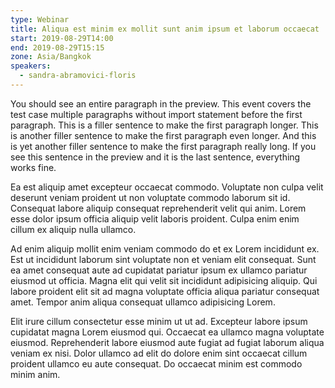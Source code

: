```yaml
---
type: Webinar
title: Aliqua est minim ex mollit sunt anim ipsum et laborum occaecat
start: 2019-08-29T14:00
end: 2019-08-29T15:15
zone: Asia/Bangkok
speakers:
  - sandra-abramovici-floris
---
```


You should see an entire paragraph in the preview. This event covers the test
case multiple paragraphs without import statement before the first paragraph.
This is a filler sentence to make the first paragraph longer. This is another
filler sentence to make the first paragraph even longer. And this is yet another
filler sentence to make the first paragraph really long. If you see this
sentence in the preview and it is the last sentence, everything works fine.

Ea est aliquip amet excepteur occaecat commodo. Voluptate non culpa velit
deserunt veniam proident ut non voluptate commodo laborum sit id. Consequat
labore aliquip consequat reprehenderit velit qui anim. Lorem esse dolor ipsum
officia aliquip velit laboris proident. Culpa enim enim cillum ex aliquip nulla
ullamco.

Ad enim aliquip mollit enim veniam commodo do et ex Lorem incididunt ex. Est ut
incididunt laborum sint voluptate non et veniam elit consequat. Sunt ea amet
consequat aute ad cupidatat pariatur ipsum ex ullamco pariatur eiusmod ut
officia. Magna elit qui velit sit incididunt adipisicing aliquip. Qui labore
proident elit sit ad magna voluptate officia aliqua pariatur consequat amet.
Tempor anim aliqua consequat ullamco adipisicing Lorem.

Elit irure cillum consectetur esse minim ut ut ad. Excepteur labore ipsum
cupidatat magna Lorem eiusmod qui. Occaecat ea ullamco magna voluptate eiusmod.
Reprehenderit labore eiusmod aute fugiat ad fugiat laborum aliqua veniam ex
nisi. Dolor ullamco ad elit do dolore enim sint occaecat cillum proident ullamco
eu aute consequat. Do occaecat minim est commodo minim anim.
